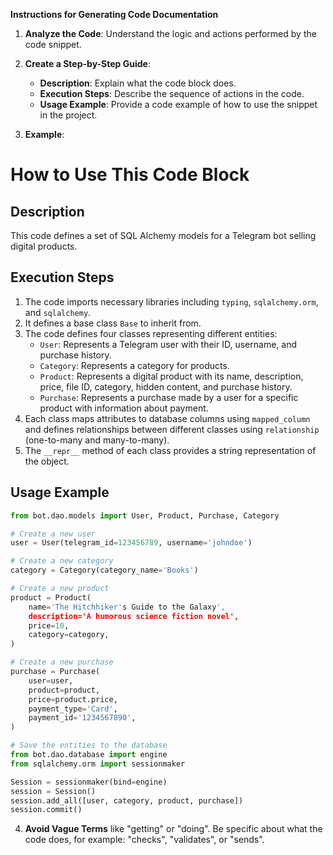 **Instructions for Generating Code Documentation**

1. **Analyze the Code**: Understand the logic and actions performed by the code snippet.

2. **Create a Step-by-Step Guide**:
    - **Description**: Explain what the code block does.
    - **Execution Steps**: Describe the sequence of actions in the code.
    - **Usage Example**: Provide a code example of how to use the snippet in the project.

3. **Example**:

How to Use This Code Block
=========================================================================================

Description
-------------------------
This code defines a set of SQL Alchemy models for a Telegram bot selling digital products. 

Execution Steps
-------------------------
1. The code imports necessary libraries including `typing`, `sqlalchemy.orm`, and `sqlalchemy`.
2. It defines a base class `Base` to inherit from.
3. The code defines four classes representing different entities:
    - `User`: Represents a Telegram user with their ID, username, and purchase history.
    - `Category`: Represents a category for products.
    - `Product`: Represents a digital product with its name, description, price, file ID, category, hidden content, and purchase history.
    - `Purchase`: Represents a purchase made by a user for a specific product with information about payment.
4. Each class maps attributes to database columns using `mapped_column` and defines relationships between different classes using `relationship` (one-to-many and many-to-many).
5. The `__repr__` method of each class provides a string representation of the object.

Usage Example
-------------------------

```python
from bot.dao.models import User, Product, Purchase, Category

# Create a new user
user = User(telegram_id=123456789, username='johndoe')

# Create a new category
category = Category(category_name='Books')

# Create a new product
product = Product(
    name='The Hitchhiker's Guide to the Galaxy',
    description='A humorous science fiction novel',
    price=10,
    category=category,
)

# Create a new purchase
purchase = Purchase(
    user=user,
    product=product,
    price=product.price,
    payment_type='Card',
    payment_id='1234567890',
)

# Save the entities to the database
from bot.dao.database import engine
from sqlalchemy.orm import sessionmaker

Session = sessionmaker(bind=engine)
session = Session()
session.add_all([user, category, product, purchase])
session.commit()
```

4. **Avoid Vague Terms** like "getting" or "doing". Be specific about what the code does, for example: "checks", "validates", or "sends".